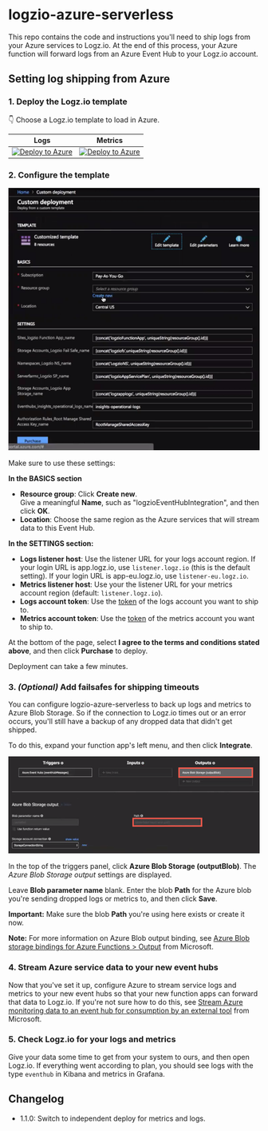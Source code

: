 
# logzio-azure-serverless
This repo contains the code and instructions you'll need to ship logs from your Azure services to Logz.io.
At the end of this process, your Azure function will forward logs from an Azure Event Hub to your Logz.io account.

## Setting log shipping from Azure

### 1. Deploy the Logz.io template

👇 Choose a Logz.io template to load in Azure.

| Logs | Metrics |
|---|---|
| [![Deploy to Azure](https://azuredeploy.net/deploybutton.png)](https://portal.azure.com/#create/Microsoft.Template/uri/https%3A%2F%2Fraw.githubusercontent.com%2Flogzio%2Flogzio-azure-serverless%2Ffunction-v1%2Fdeployments%2Fazuredeploylogs.json) | [![Deploy to Azure](https://azuredeploy.net/deploybutton.png)](https://portal.azure.com/#create/Microsoft.Template/uri/https%3A%2F%2Fraw.githubusercontent.com%2Flogzio%2Flogzio-azure-serverless%2Ffunction-v1%2Fdeployments%2Fazuredeploymetrics.json) |


### 2. Configure the template

![Customized template](img/customized-template-step-2.png)

Make sure to use these settings:

**In the BASICS section**
* **Resource group**: Click **Create new**. <br />
  Give a meaningful **Name**, such as "logzioEventHubIntegration", and then click **OK**.
* **Location**: Choose the same region as the Azure services that will stream data to this Event Hub.

**In the SETTINGS section:**
* **Logs listener host**: Use the listener URL for your logs account region.
  If your login URL is app.logz.io, use `listener.logz.io` (this is the default setting).
  If your login URL is app-eu.logz.io, use `listener-eu.logz.io`.
* **Metrics listener host**: Use your the listener URL for your metrics account region (default: `listener.logz.io`).
* **Logs account token**: Use the [token](https://app.logz.io/#/dashboard/settings/general) of the logs account you want to ship to.
* **Metrics account token**: Use the [token](https://app.logz.io/#/dashboard/settings/general) of the metrics account you want to ship to.

At the bottom of the page, select **I agree to the terms and conditions stated above**, and then click **Purchase** to deploy.

Deployment can take a few minutes.

### 3. _(Optional)_ Add failsafes for shipping timeouts

You can configure logzio-azure-serverless to back up logs and metrics to Azure Blob Storage.
So if the connection to Logz.io times out or an error occurs, you'll still have a backup of any dropped data that didn't get shipped.

To do this, expand your function app's left menu, and then click **Integrate**.

![New Blob output](img/azure-blob-storage-outputblob.png)

In the top of the triggers panel, click **Azure Blob Storage (outputBlob)**.
The _Azure Blob Storage output_ settings are displayed.

Leave **Blob parameter name** blank.
Enter the blob **Path** for the Azure blob you're sending dropped logs or metrics to, and then click **Save**.

**Important:** Make sure the blob **Path** you're using here exists or create it now.

**Note:** For more information on Azure Blob output binding, see [Azure Blob storage bindings for Azure Functions > Output](https://docs.microsoft.com/en-us/azure/azure-functions/functions-bindings-storage-blob#output) from Microsoft.

### 4. Stream Azure service data to your new event hubs

Now that you've set it up, configure Azure to stream service logs and metrics to your new event hubs so that your new function apps can forward that data to Logz.io.
If you're not sure how to do this, see [Stream Azure monitoring data to an event hub for consumption by an external tool](https://docs.microsoft.com/en-us/azure/monitoring-and-diagnostics/monitor-stream-monitoring-data-event-hubs) from Microsoft.

### 5. Check Logz.io for your logs and metrics

Give your data some time to get from your system to ours, and then open Logz.io.
If everything went according to plan, you should see logs with the type `eventhub` in Kibana and metrics in Grafana.

## Changelog

- 1.1.0: Switch to independent deploy for metrics and logs.
